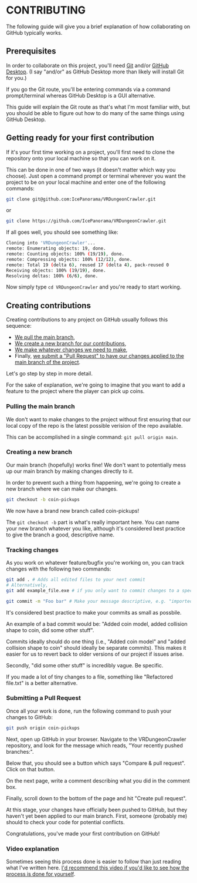 # CONTRIBUTING

The following guide will give you a brief explanation of how collaborating on GitHub typically works.

## Prerequisites

In order to collaborate on this project, you'll need [Git](https://git-scm.com/) and/or [GitHub Desktop](https://desktop.github.com/). (I say "and/or" as GitHub Desktop more than likely will install Git for you.)

If you go the Git route, you'll be entering commands via a command prompt/terminal whereas GitHub Desktop is a GUI alternative.

This guide will explain the Git route as that's what I'm most familiar with, but you should be able to figure out how to do many of the same things using GitHub Desktop.

## Getting ready for your first contribution

If it's your first time working on a project, you'll first need to clone the repository onto your local machine so that you can work on it.

This can be done in one of two ways (it doesn't matter which way you choose). Just open a command prompt or terminal wherever you want the project to be on your local machine and enter one of the following commands:

```bash
git clone git@github.com:IcePanorama/VRDungeonCrawler.git
```

or

```bash
git clone https://github.com/IcePanorama/VRDungeonCrawler.git
```

If all goes well, you should see something like:

```bash
Cloning into 'VRDungeonCrawler'...
remote: Enumerating objects: 19, done.
remote: Counting objects: 100% (19/19), done.
remote: Compressing objects: 100% (12/12), done.
remote: Total 19 (delta 6), reused 17 (delta 4), pack-reused 0
Receiving objects: 100% (19/19), done.
Resolving deltas: 100% (6/6), done.
```

Now simply type `cd VRDungeonCrawler` and you're ready to start working.

## Creating contributions

Creating contributions to any project on GitHub usually follows this sequence:

* [We pull the main branch](#pulling-the-main-branch),
* [We create a new branch for our contributions](#creating-a-new-branch),
* [We make whatever changes we need to make](#tracking-changes),
* Finally, [we submit a "Pull Request" to have our changes applied to the main branch of the project](#submitting-a-pull-request).

Let's go step by step in more detail.

For the sake of explanation, we're going to imagine that you want to add a feature to the project where the player can pick up coins.

### Pulling the main branch

We don't want to make changes to the project without first ensuring that our local copy of the repo is the latest possible verision of the repo available.

This can be accomplished in a single command: ``git pull origin main``.

### Creating a new branch

Our main branch (hopefully) works fine! We don't want to potentially mess up our main branch by making changes directly to it.

In order to prevent such a thing from happening, we're going to create a new branch where we can make our changes.

```bash
git checkout -b coin-pickups
```

We now have a brand new branch called coin-pickups!

The `git checkout -b` part is what's really important here. You can name your new branch whatever you like, although it's considered best practice to give the branch a good, descriptive name.

### Tracking changes

As you work on whatever feature/bugfix you're working on, you can track changes with the following two commands:

```bash
git add . # Adds all edited files to your next commit
# Alternatively,
git add example_file.exe # if you only want to commit changes to a specific file

git commit -m "Foo bar" # Make your message descriptive, e.g. "imported coin model"
```
It's considered best practice to make your commits as small as possbile.

An example of a bad commit would be: "Added coin model, added collision shape to coin, did some other stuff".

Commits ideally should do one thing (i.e., "Added coin model" and "added collision shape to coin" should ideally be separate commits). This makes it easier for us to revert back to older versions of our project if issues arise.

Secondly, "did some other stuff" is incredibly vague. Be specific. 

If you made a lot of tiny changes to a file, something like "Refactored file.txt" is a better alternative.

### Submitting a Pull Request

Once all your work is done, run the following command to push your changes to GitHub:

```bash
git push origin coin-pickups
```

Next, open up GitHub in your browser. Navigate to the VRDungeonCrawler repository, and look for the message which reads, "Your recently pushed branches:".

Below that, you should see a button which says "Compare & pull request". Click on that button.

On the next page, write a comment describing what you did in the comment box.

Finally, scroll down to the bottom of the page and hit "Create pull request".

At this stage, your changes have officially been pushed to GitHub, but they haven't yet been applied to our main branch. First, someone (probably me) should to check your code for potential conflicts.

Congratulations, you've made your first contribution on GitHub!

### Video explanation

Sometimes seeing this process done is easier to follow than just reading what I've written here. [I'd recommend this video if you'd like to see how the process is done for yourself](https://youtu.be/MnUd31TvBoU).
